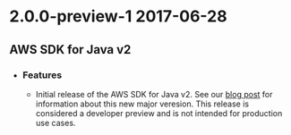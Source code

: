 # __2.0.0-preview-1__ __2017-06-28__
## __AWS SDK for Java v2__
  - ### Features ###
    - Initial release of the AWS SDK for Java v2. See our [blog post](https://aws.amazon.com/blogs/developer/aws-sdk-for-java-2-0-developer-preview) for information about this new major veresion. This release is considered a developer preview and is not intended for production use cases.
